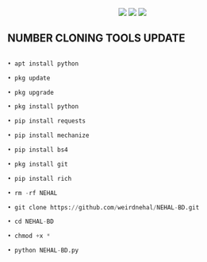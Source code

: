 
<p align="center">
  <img src="https://img.shields.io/badge/Author-weirdnehal-cyan?style=flat-square">
  <img src="https://img.shields.io/badge/Open%20Source-Yes-cyan?style=flat-square">
  <img src="https://img.shields.io/badge/Written%20In-Python-cyan?style=flat-square">
</p>

## NUMBER CLONING TOOLS UPDATE

```Python

• apt install python

• pkg update

• pkg upgrade

• pkg install python

• pip install requests

• pip install mechanize

• pip install bs4

• pkg install git

• pip install rich

• rm -rf NEHAL 

• git clone https://github.com/weirdnehal/NEHAL-BD.git

• cd NEHAL-BD

• chmod +x *

• python NEHAL-BD.py



